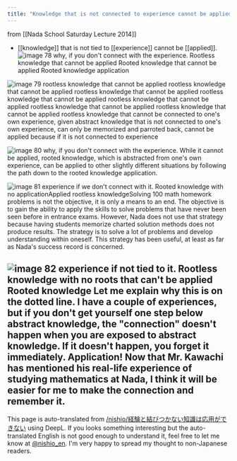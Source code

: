 ```yaml
---
title: "Knowledge that is not connected to experience cannot be applied."
---
```


from  [[Nada School Saturday Lecture 2014]]
- [[knowledge]] that is not tied to [[experience]] cannot be [[applied]].
![image](https://gyazo.com/3cb67e442d7193e6ba0ce6f7e7b49f64/thumb/1000)
78 why, if you don't connect with the experience.
Rootless knowledge that cannot be applied Rooted knowledge that cannot be applied Rooted knowledge application

![image](https://gyazo.com/2cf323501f6e458e9365c5bec97a9a20/thumb/1000)
79 rootless knowledge that cannot be applied rootless knowledge that cannot be applied rootless knowledge that cannot be applied rootless knowledge that cannot be applied rootless knowledge that cannot be applied rootless knowledge that cannot be applied rootless knowledge that cannot be applied rootless knowledge that cannot be connected to one's own experience, given abstract knowledge that is not connected to one's own experience, can only be memorized and parroted back, cannot be applied because if it is not connected to experience


![image](https://gyazo.com/709fd447e195ba34a8ca77a2f9b335e0/thumb/1000)
80 why, if you don't connect with the experience.
While it cannot be applied, rooted knowledge, which is abstracted from one's own experience, can be applied to other slightly different situations by following the path down to the rooted knowledge application.

![image](https://gyazo.com/269088abf2680759df96a6bb75b785e6/thumb/1000)
81 experience if we don't connect with it.
Rooted knowledge with no applicationApplied rootless knowledgeSolving 100 math homework problems is not the objective, it is only a means to an end. The objective is to gain the ability to apply the skills to solve problems that have never been seen before in entrance exams. However, Nada does not use that strategy because having students memorize charted solution methods does not produce results. The strategy is to solve a lot of problems and develop understanding within oneself. This strategy has been useful, at least as far as Nada's success record is concerned.

![image](https://gyazo.com/d8e04fad983c26fe8c31079d2b4a50ca/thumb/1000)
82 experience if not tied to it.
Rootless knowledge with no roots that can't be applied Rooted knowledge Let me explain why this is on the dotted line. I have a couple of experiences, but if you don't get yourself one step below abstract knowledge, the "connection" doesn't happen when you are exposed to abstract knowledge. If it doesn't happen, you forget it immediately. Application! Now that Mr. Kawachi has mentioned his real-life experience of studying mathematics at Nada, I think it will be easier for me to make the connection and remember it.
---
This page is auto-translated from [/nishio/経験と結びつかない知識は応用ができない](https://scrapbox.io/nishio/経験と結びつかない知識は応用ができない) using DeepL. If you looks something interesting but the auto-translated English is not good enough to understand it, feel free to let me know at [@nishio_en](https://twitter.com/nishio_en). I'm very happy to spread my thought to non-Japanese readers.